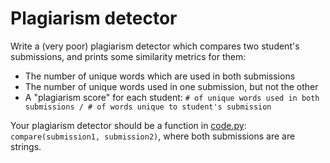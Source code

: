 # Plagiarism detector

Write a (very poor) plagiarism detector which compares two student's submissions, and prints some similarity metrics for them:
* The number of unique words which are used in both submissions
* The number of unique words used in one submission, but not the other
* A "plagiarism score" for each student: `# of unique words used in both submissions / # of words unique to student's submission`

Your plagiarism detector should be a function in [code.py](code.py): `compare(submission1, submission2)`, where both submissions are are strings.
